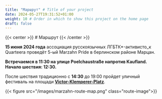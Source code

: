 ```yaml
---
title: "Маршрут" # Title of your project
date: 2024-05-27T19:31:52+01:00
weight: 10 # Order in which to show this project on the home page
draft: false
---
```

{{< center >}} # Маршрут {{< /center >}}

**15 июня 2024 года** ассоциация русскоязычных ЛГБТК\*-активисто_к Quarteera проведёт 5-ый Marzahn Pride в берлинском районе Марцан.

**Встречаемся в 11:30 на улице Poelchaustraße напротив Kaufland. Начало шествия: 12:30\.**

После шествия традиционно c **14:30** до 19:00 пройдет уличный фестиваль на площади **[Victor-Klemperer-Platz](https://maps.app.goo.gl/12PfkDRWKR8yqouCA)**.

{{< figure src="/images/marzahn-route-map.png" class="route-image">}}
